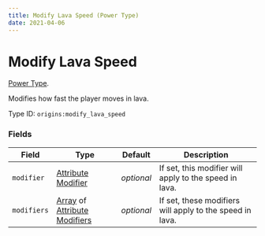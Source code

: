 ```yaml
---
title: Modify Lava Speed (Power Type)
date: 2021-04-06
---
```

# Modify Lava Speed

[Power Type](../power_types.md).

Modifies how fast the player moves in lava.

Type ID: `origins:modify_lava_speed`

### Fields

Field  | Type | Default | Description
-------|------|---------|-------------
`modifier` | [Attribute Modifier](../data_types/attribute_modifier.md) | _optional_ | If set, this modifier will apply to the speed in lava.
`modifiers` | [Array](../data_types/array.md) of [Attribute Modifiers](../data_types/attribute_modifier.md) | _optional_ | If set, these modifiers will apply to the speed in lava.
